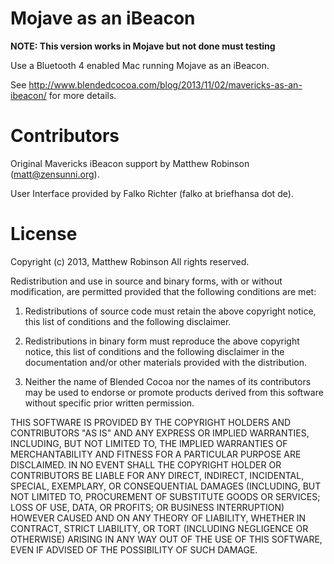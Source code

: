 Mojave as an iBeacon
===

**NOTE: This version works in Mojave but not done must testing**

Use a Bluetooth 4 enabled Mac running Mojave as an iBeacon.

See http://www.blendedcocoa.com/blog/2013/11/02/mavericks-as-an-ibeacon/ for more details.


Contributors
===

Original Mavericks iBeacon support by Matthew Robinson (matt@zensunni.org).

User Interface provided by Falko Richter (falko at briefhansa dot de).

License
===

Copyright (c) 2013, Matthew Robinson
All rights reserved.

Redistribution and use in source and binary forms, with or without modification,
are permitted provided that the following conditions are met:

1. Redistributions of source code must retain the above copyright notice, this
   list of conditions and the following disclaimer.

2. Redistributions in binary form must reproduce the above copyright notice,
   this list of conditions and the following disclaimer in the documentation
   and/or other materials provided with the distribution.

3. Neither the name of Blended Cocoa nor the names of its contributors may
   be used to endorse or promote products derived from this software without
   specific prior written permission.

THIS SOFTWARE IS PROVIDED BY THE COPYRIGHT HOLDERS AND CONTRIBUTORS "AS IS" AND
ANY EXPRESS OR IMPLIED WARRANTIES, INCLUDING, BUT NOT LIMITED TO, THE IMPLIED
WARRANTIES OF MERCHANTABILITY AND FITNESS FOR A PARTICULAR PURPOSE ARE
DISCLAIMED.  IN NO EVENT SHALL THE COPYRIGHT HOLDER OR CONTRIBUTORS BE LIABLE
FOR ANY DIRECT, INDIRECT, INCIDENTAL, SPECIAL, EXEMPLARY, OR CONSEQUENTIAL
DAMAGES (INCLUDING, BUT NOT LIMITED TO, PROCUREMENT OF SUBSTITUTE GOODS OR
SERVICES; LOSS OF USE, DATA, OR PROFITS; OR BUSINESS INTERRUPTION) HOWEVER
CAUSED AND ON ANY THEORY OF LIABILITY, WHETHER IN CONTRACT, STRICT LIABILITY,
OR TORT (INCLUDING NEGLIGENCE OR OTHERWISE) ARISING IN ANY WAY OUT OF THE USE
OF THIS SOFTWARE, EVEN IF ADVISED OF THE POSSIBILITY OF SUCH DAMAGE.
